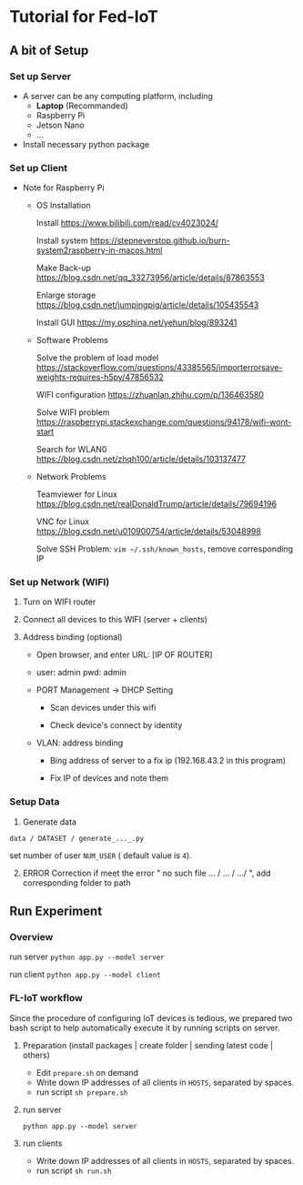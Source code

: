 # Tutorial for Fed-IoT


## A bit of Setup

### Set up Server
- A server can be any computing platform, including
  - **Laptop** (Recommanded)
  - Raspberry Pi
  - Jetson Nano
  - ...
- Install necessary python package

### Set up Client
- Note for Raspberry Pi
    
    - OS Installation
      
      Install  https://www.bilibili.com/read/cv4023024/

      Install system https://stepneverstop.github.io/burn-system2raspberry-in-macos.html

      Make Back-up https://blog.csdn.net/qq_33273956/article/details/87863553

      Enlarge storage https://blog.csdn.net/jumpingpig/article/details/105435543

      Install GUI https://my.oschina.net/yehun/blog/893241

    - Software Problems
      
      Solve the problem of load model https://stackoverflow.com/questions/43385565/importerrorsave-weights-requires-h5py/47856532
      
      WIFI configuration https://zhuanlan.zhihu.com/p/136463580
      
      Solve WIFI problem https://raspberrypi.stackexchange.com/questions/94178/wifi-wont-start
      
      Search for WLAN0 https://blog.csdn.net/zhqh100/article/details/103137477

    - Network Problems
      
      Teamviewer for Linux https://blog.csdn.net/realDonaldTrump/article/details/79694196
      
      VNC for Linux https://blog.csdn.net/u010900754/article/details/53048998
      
      Solve SSH Problem: `vim ~/.ssh/known_hosts`, remove corresponding IP



### Set up Network (WIFI)
1. Turn on WIFI router
2. Connect all devices to this WIFI (server + clients)
3. Address binding (optional)

    - Open browser, and enter URL: [IP OF ROUTER]

    - user: admin pwd: admin

    - PORT Management -> DHCP Setting

        - Scan devices under this wifi

        - Check device's connect by identity

    - VLAN: address binding
        
        - Bing address of server to a fix ip (192.168.43.2 in this program)

        - Fix IP of devices and note them


### Setup Data

1. Generate data
  ```
  data / DATASET / generate_..._.py
  ```
  set number of user `NUM_USER` ( default value is `4`).
  
2. ERROR Correction
  if meet the error " no such file ... / ... / .../ ", add corresponding folder to path

## Run Experiment

### Overview
run server 
`
python app.py --model server
`

run client
`
python app.py --model client
`

### FL-IoT workflow
Since the procedure of configuring IoT devices is tedious, we prepared two bash script to help automatically execute it by running scripts on server.

1. Preparation (install packages | create folder | sending latest code | others)
    
    - Edit `prepare.sh` on demand
    - Write down IP addresses of all clients in `HOSTS`, separated by spaces.
    - run script `sh prepare.sh`

2. run server 
    ```
    python app.py --model server
    ```
   
3. run clients
  
    - Write down IP addresses of all clients in `HOSTS`, separated by spaces.
    - run script `sh run.sh`
